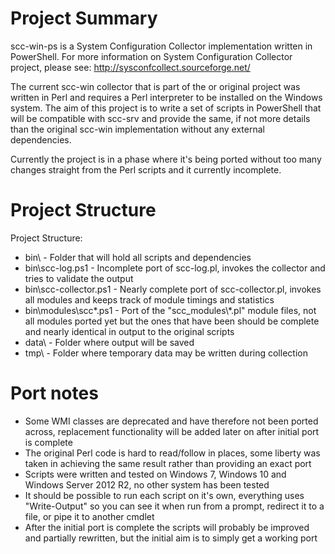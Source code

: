 # Project Summary
scc-win-ps is a System Configuration Collector implementation written in PowerShell. For more information on System Configuration Collector project, please see: http://sysconfcollect.sourceforge.net/

The current scc-win collector that is part of the or original project was written in Perl and requires a Perl interpreter to be installed on the Windows system. The aim of this project is to write a set of scripts in PowerShell that will be compatible with scc-srv and provide the same, if not more details than the original scc-win implementation without any external dependencies.

Currently the project is in a phase where it's being ported without too many changes straight from the Perl scripts and it currently incomplete.

# Project Structure
Project Structure:
- bin\ - Folder that will hold all scripts and dependencies
- bin\scc-log.ps1 - Incomplete port of scc-log.pl, invokes the collector and tries to validate the output
- bin\scc-collector.ps1 - Nearly complete port of scc-collector.pl, invokes all modules and keeps track of module timings and statistics
- bin\modules\scc*.ps1 - Port of the "scc_modules\\*.pl" module files, not all modules ported yet but the ones that have been should be complete and nearly identical in output to the original scripts
- data\ - Folder where output will be saved
- tmp\ - Folder where temporary data may be written during collection

# Port notes
- Some WMI classes are deprecated and have therefore not been ported across, replacement functionality will be added later on after initial port is complete
- The original Perl code is hard to read/follow in places, some liberty was taken in achieving the same result rather than providing an exact port
- Scripts were written and tested on Windows 7, Windows 10 and Windows Server 2012 R2, no other system has been tested
- It should be possible to run each script on it's own, everything uses "Write-Output" so you can see it when run from a prompt, redirect it to a file, or pipe it to another cmdlet
- After the initial port is complete the scripts will probably be improved and partially rewritten, but the initial aim is to simply get a working port
